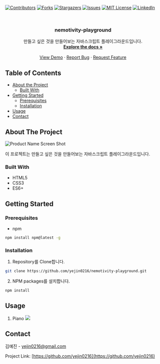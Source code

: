<!--
*** Thanks for checking out this README Template. If you have a suggestion that would
*** make this better, please fork the repo and create a pull request or simply open
*** an issue with the tag "enhancement".
*** Thanks again! Now go create something AMAZING! :D
-->





<!-- PROJECT SHIELDS -->
<!--
*** I'm using markdown "reference style" links for readability.
*** Reference links are enclosed in brackets [ ] instead of parentheses ( ).
*** See the bottom of this document for the declaration of the reference variables
*** for contributors-url, forks-url, etc. This is an optional, concise syntax you may use.
*** https://www.markdownguide.org/basic-syntax/#reference-style-links
-->
[![Contributors][contributors-shield]][contributors-url]
[![Forks][forks-shield]][forks-url]
[![Stargazers][stars-shield]][stars-url]
[![Issues][issues-shield]][issues-url]
[![MIT License][license-shield]][license-url]
[![LinkedIn][linkedin-shield]][linkedin-url]



<!-- PROJECT LOGO -->
<br />
<p align="center">

<h3 align="center">nemotivity-playground</h3>

  <p align="center">
    만들고 싶은 것을 만들어보는 자바스크립트 플레이그라운드입니다.
    <br />
    <a href="https://github.com/yejin0216/nemotivity-playground"><strong>Explore the docs »</strong></a>
    <br />
    <br />
    <a href="https://github.com/yejin0216/nemotivity-playground">View Demo</a>
    ·
    <a href="https://github.com/yejin0216/nemotivity-playground/issues">Report Bug</a>
    ·
    <a href="https://github.com/yejin0216/nemotivity-playground/issues">Request Feature</a>
  </p>
</p>



<!-- TABLE OF CONTENTS -->
## Table of Contents

* [About the Project](#about-the-project)
    * [Built With](#built-with)
* [Getting Started](#getting-started)
    * [Prerequisites](#prerequisites)
    * [Installation](#installation)
* [Usage](#usage)
* [Contact](#contact)



<!-- ABOUT THE PROJECT -->
## About The Project

![Product Name Screen Shot][product-screenshot]

이 프로젝트는 만들고 싶은 것을 만들어보는 자바스크립트 플레이그라운드입니다. 

### Built With
* HTML5
* CSS3
* ES6+




<!-- GETTING STARTED -->
## Getting Started

### Prerequisites

* npm
```sh
npm install npm@latest -g
```

### Installation

1. Repository를 Clone합니다. 
```sh
git clone https://github.com/yejin0216/nemotivity-playground.git
```
2. NPM packages를 설치합니다. 
```sh
npm install
```



<!-- USAGE EXAMPLES -->
## Usage

1. Piano 
![](src/pages/piano/results/piano.gif)

   

<!-- CONTACT -->
## Contact

김예진 - yejin0216@gmail.com

Project Link: [https://github.com/yejin0216](https://github.com/yejin0216)



<!-- MARKDOWN LINKS & IMAGES -->
<!-- https://www.markdownguide.org/basic-syntax/#reference-style-links -->
[contributors-shield]: https://img.shields.io/github/contributors/yejin0216/nemotivity-playground.svg?style=flat-square
[contributors-url]: https://github.com/yejin0216/nemotivity-playground/graphs/contributors
[forks-shield]: https://img.shields.io/github/forks/yejin0216/nemotivity-playground.svg?style=flat-square
[forks-url]: https://github.com/yejin0216/nemotivity-playground/network/members
[stars-shield]: https://img.shields.io/github/stars/yejin0216/nemotivity-playground.svg?style=flat-square
[stars-url]: https://github.com/yejin0216/nemotivity-playground/stargazers
[issues-shield]: https://img.shields.io/github/issues/yejin0216/nemotivity-playground.svg?style=flat-square
[issues-url]: https://github.com/yejin0216/nemotivity-playground/issues
[license-shield]: https://img.shields.io/github/license/yejin0216/nemotivity-playground.svg?style=flat-square
[license-url]: https://github.com/yejin0216/nemotivity-playground/blob/master/LICENSE.txt
[linkedin-shield]: https://img.shields.io/badge/-LinkedIn-black.svg?style=flat-square&logo=linkedin&colorB=555
[linkedin-url]: https://linkedin.com/in/othneildrew
[product-screenshot]: src/pages/piano/results/piano.gif
